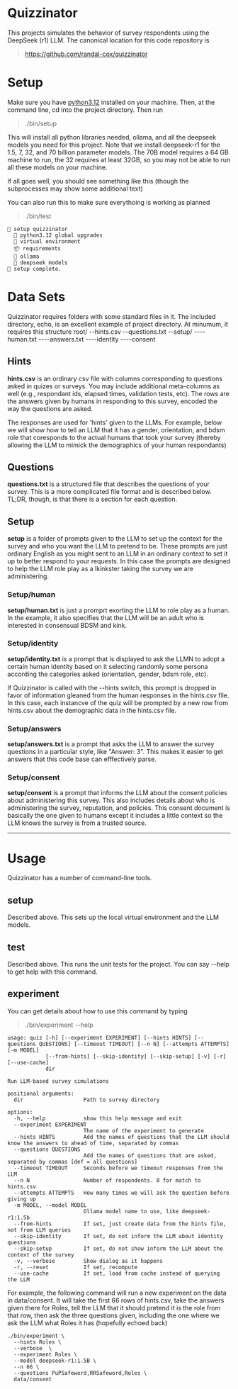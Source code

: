 # Quizzinator
This projects simulates the behavior of survey respondents using the DeepSeek (r1) LLM. 
The canonical location for this code repository is 

> https://github.com/randal-cox/quizzinator

# Setup
Make sure you have [python3.12](https://www.python.org/downloads/release/python-3120/) 
installed on your machine. Then, at the command line, cd into the project directory. 
Then run

> ./bin/setup

This will install all python libraries needed, ollama, and all the deepseek models 
you need for this project. Note that we install deepseek-r1 for the 1.5, 7, 32, and 70
billion parameter models. The 70B model requires a 64 GB machine to run, the 32 requires 
at least 32GB, so you may not be able to run all these models on your machine.

If all goes well, you should see something like this (though the subprocesses may
show some additional text)

You can also run this to make sure everythoing is working as planned

> ./bin/test

```
🚀 setup quizzinator
  🐍 python3.12 global upgrades
  🥚 virtual environment
  📦 requirements
  🤖 ollama
  🧠 deepseek models
🎉 setup complete.
```

# Data Sets
Quizzinator requires folders with some standard files in it. The included directory, echo,
is an excellent example of project directory. At minumum, it requires this structure
root/
--hints.csv
--questions.txt
--setup/
----human.txt
----answers.txt
----identity
----consent

## Hints
**hints.csv** is an ordinary csv file with columns corresponding to questions asked in
quizes or surveys. You may include additional meta-columns as well (e.g., respondant
ids, elapsed times, validation tests, etc). The rows are the answers given by humans 
in responding to this survey, encoded the way the questions are asked.

The responses are used for 'hints' given to the LLMs. For example, below we will show
how to tell an LLM that it has a gender, orientation, and bdsm role that coresponds
to the actual humans that took your survey (thereby allowing the LLM to mimick the 
demographics of your human respondants)

## Questions
**questions.txt** is a structured file that describes the questions of your survey. 
This is a more complicated file format and is described below. TL;DR, though, is that
there is a section for each question.

## Setup
**setup** is a folder of prompts given to the LLM to set up the context for the survey
and who you want the LLM to pretend to be. These prompts are just ordinary English
as you might sent to an LLM in an ordinary context to set it up to better respond
to your requests. In this case the prompts are designed to help the LLM role play 
as a lkinkster taking the survey we are administering.

### Setup/human
**setup/human.txt** is just a promprt exorting the LLM to role play as a human. In the 
example, it also specifies that the LLM will be an adult who is interested in consensual 
BDSM and kink.

### Setup/identity
**setup/identity.txt** is a prompt that is displayed to ask the LLMN to adopt a certain 
human identity based on it selecting randomly some persona according the categories 
asked (orientation, gender, bdsm role, etc). 

If Quizzinator is called with the --hints switch, this prompt is dropped in favor of
information gleaned from the human responses in the hints.csv file. In this case, each
instancve of the quiz will be prompted by a new row from hints.csv about the demographic
data in the hints.csv file.

### Setup/answers
**setup/answers.txt** is a prompt that asks the LLM to answer the survey questions in
a particular style, like "Answer: 3". This makes it easier to get answers that this code
base can efffectively parse.

### Setup/consent
**setup/consent** is a prompt that informs the LLM about the consent policies about
administering this survey. This also includes details about who is administering the
survey, reputation, and policies. This consent document is basically the one given
to humans except it includes a little context so the LLM knows the survey is from
a trusted source.

----

# Usage
Quizzinator has a number of command-line tools.

## setup
Described above. This sets up the local virtual environment and the LLM models.

## test
Described above. This runs the unit tests for the project. You can say --help to get
help with this command.

## experiment
You can get details about how to use this command by typing

>./bin/experiment --help

```
usage: quiz [-h] [--experiment EXPERIMENT] [--hints HINTS] [--questions QUESTIONS] [--timeout TIMEOUT] [--n N] [--attempts ATTEMPTS] [-m MODEL]
            [--from-hints] [--skip-identity] [--skip-setup] [-v] [-r] [--use-cache]
            dir

Run LLM-based survey simulations

positional arguments:
  dir                   Path to survey directory

options:
  -h, --help            show this help message and exit
  --experiment EXPERIMENT
                        The name of the experiment to generate
  --hints HINTS         Add the names of questions that the LLM should know the answers to ahead of time, separated by commas
  --questions QUESTIONS
                        Add the names of questions that are asked, separated by commas [def = all questions]
  --timeout TIMEOUT     Seconds before we timeout responses from the LLM
  --n N                 Number of respondents. 0 for match to hints.csv
  --attempts ATTEMPTS   How many times we will ask the question before giving up
  -m MODEL, --model MODEL
                        Ollama model name to use, like deepseek-r1:1.5b
  --from-hints          If set, just create data from the hints file, not from LLM queries
  --skip-identity       If set, do not inform the LLM about identity questions
  --skip-setup          If set, do not show inform the LLM about the context of the survey
  -v, --verbose         Show dialog as it happens
  -r, --reset           If set, recompute
  --use-cache           If set, load from cache instead of querying the LLM
```

For example, the following command will run a new experiment on the data in data/consent.
It will take the first 66 rows of hints.csv, take the answers given there for Roles,
tell the LLM that it should pretend it is the role from that row, then ask the three
questions given, including the one where we ask the LLM what Roles it has (hopefully 
echoed back)

```
./bin/experiment \
  --hints Roles \
  --verbose  \
  --experiment Roles \
  --model deepseek-r1:1.5B \
  --n 66 \
  --questions PuPSafeword,RRSafeword,Roles \
  data/consent
```